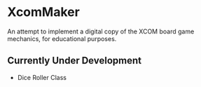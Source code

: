 # XcomMaker
An attempt to implement a digital copy of the XCOM board game mechanics, for educational purposes. 

## Currently Under Development

- Dice Roller Class

